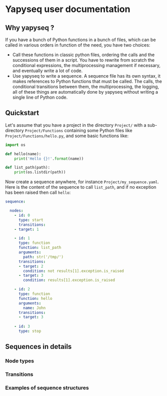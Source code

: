 # Yapyseq user documentation

## Why yapyseq ?

If you have a bunch of Python functions in a bunch of files, which can be called
in various orders in function of the need, you have two choices:

* Call these functions in classic python files, ordering the calls and the
  successions of them in a script. You have to rewrite from scratch the
  conditional expressions, the multiprocessing management if necessary, and 
  eventually write a lot of code.
* Use yapyseq to write a sequence. A sequence file has its own syntax, it makes
  references to Python functions that must be called. The calls, the conditional
  transitions between them, the multiprocessing, the logging, all of these
  things are automatically done by yapyseq without writing a single line of
  Python code.

## Quickstart

Let's assume that you have a project in the directory `Project/` with a 
sub-directory `Project/Functions` containing some Python files like
 `Project/Functions/hello.py`, and some basic functions like:

```python
import os

def hello(name):
    print('Hello {}!'.format(name))

def list_path(path):
    print(os.listdir(path))
```

Now create a sequence anywhere, for instance `Project/my_sequence.yaml`. Here
is the content of the sequence to call `list_path`, and if no exception has been
raised then call `hello`:

```yaml
sequence:

  nodes:
    - id: 0
      type: start
      transitions:
    - target: 1

    - id: 1
      type: function
      function: list_path
      arguments:
        path: str('/tmp/')
      transitions:
      - target: 2
        condition: not results[1].exception.is_raised
      - target: 3
        condition: results[1].exception.is_raised

    - id: 2
      type: function
      function: hello
      arguments:
        name: John
      transitions:
      - target: 3
      
    - id: 3
      type: stop
```

## Sequences in details

### Node types


### Transitions


### Examples of sequence structures
